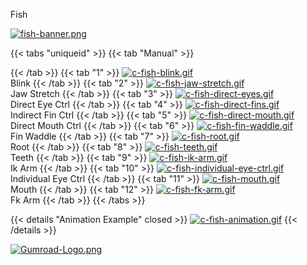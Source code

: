 Fish

[![fish-banner.png](https://i.postimg.cc/L5HQzh7w/fish-banner.png)](/docs/rigs/)

{{< tabs "uniqueid" >}}
{{< tab "Manual" >}}

{{< /tab >}}
{{< tab "1" >}}
[![c-fish-blink.gif](https://i.postimg.cc/43DrhfXR/c-fish-blink.gif)]()  
Blink
{{< /tab >}}
{{< tab "2" >}}
[![c-fish-jaw-stretch.gif](https://i.postimg.cc/yd02mMNg/c-fish-jaw-stretch.gif)]()  
Jaw Stretch
{{< /tab >}}
{{< tab "3" >}}
[![c-fish-direct-eyes.gif](https://i.postimg.cc/XNf0dCZH/c-fish-direct-eyes.gif)]()  
Direct Eye Ctrl
{{< /tab >}}
{{< tab "4" >}}
[![c-fish-direct-fins.gif](https://i.postimg.cc/65Bx0pn9/c-fish-direct-fins.gif)]()  
Indirect Fin Ctrl
{{< /tab >}}
{{< tab "5" >}}
[![c-fish-direct-mouth.gif](https://i.postimg.cc/6qwgYM7H/c-fish-direct-mouth.gif)]()  
Direct Mouth Ctrl
{{< /tab >}}
{{< tab "6" >}}
[![c-fish-fin-waddle.gif](https://i.postimg.cc/6p3skbMg/c-fish-fin-waddle.gif)]()  
Fin Waddle
{{< /tab >}}
{{< tab "7" >}}
[![c-fish-root.gif](https://i.postimg.cc/3J8zGbQN/c-fish-root.gif)]()  
Root
{{< /tab >}}
{{< tab "8" >}}
[![c-fish-teeth.gif](https://i.postimg.cc/tJ5ffFW9/c-fish-teeth.gif)]()  
Teeth
{{< /tab >}}
{{< tab "9" >}}
[![c-fish-ik-arm.gif](https://i.postimg.cc/y8bqsh5d/c-fish-ik-arm.gif)]()  
Ik Arm
{{< /tab >}}
{{< tab "10" >}}
[![c-fish-individual-eye-ctrl.gif](https://i.postimg.cc/hGzkjzW0/c-fish-individual-eye-ctrl.gif)]()  
Individual Eye Ctrl
{{< /tab >}}
{{< tab "11" >}}
[![c-fish-mouth.gif](https://i.postimg.cc/c1MVrGjP/c-fish-mouth.gif)]()  
Mouth
{{< /tab >}}
{{< tab "12" >}}
[![c-fish-fk-arm.gif](https://i.postimg.cc/m2Vf6Wy7/c-fish-fk-arm.gif)]()  
Fk Arm
{{< /tab >}}
{{< /tabs >}}

{{< details "Animation Example" closed >}}
[![c-fish-animation.gif](https://i.postimg.cc/nh1XqJVg/c-fish-animation.gif)]()
{{< /details >}}



[![Gumroad-Logo.png](https://i.postimg.cc/FKZh0BKH/Gumroad-Logo.png)](https://particl3s.gumroad.com/l/ywWts)
